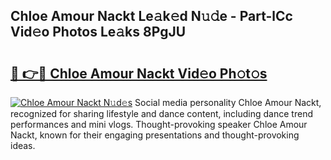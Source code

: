 ## Chloe Amour Nackt Le𝚊k𝚎d N𝚞𝚍e - Part-lCc Vid𝚎o Photos Le𝚊ks 8PgJU

# <h2><a href="http://fb03ts.evod.top/?m=Chloe+Amour+Nackt">🔗 👉🔴 Chloe Amour Nackt Vid𝚎o Ph𝚘t𝚘s</a></h2>

[![Chloe Amour Nackt N𝚞d𝚎s](https://i.imgur.com/8V9OHl7.gif)](http://fb03ts.evod.top/?m=Chloe+Amour+Nackt)
Social media personality Chloe Amour Nackt, recognized for sharing lifestyle and dance content, including dance trend performances and mini vlogs. Thought-provoking speaker Chloe Amour Nackt, known for their engaging presentations and thought-provoking ideas. 
